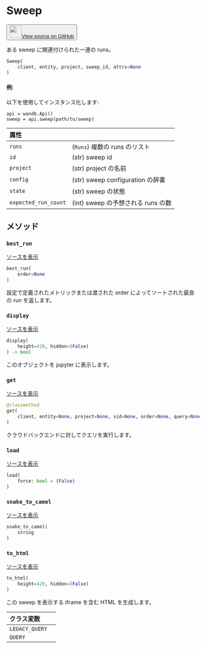 # Sweep

<p><button style={{display: 'flex', alignItems: 'center', backgroundColor: 'white', border: '1px solid #ddd', padding: '10px', borderRadius: '6px', cursor: 'pointer', boxShadow: '0 2px 3px rgba(0,0,0,0.1)', transition: 'all 0.3s'}}><a href='https://www.github.com/wandb/wandb/tree/v0.17.3/wandb/apis/public/sweeps.py#L30-L240' style={{fontSize: '1.2em', display: 'flex', alignItems: 'center'}}><img src='https://github.githubassets.com/images/modules/logos_page/GitHub-Mark.png' height='32px' width='32px' style={{marginRight: '10px'}}/>View source on GitHub</a></button></p>

ある sweep に関連付けられた一連の runs。

```python
Sweep(
    client, entity, project, sweep_id, attrs=None
)
```

#### 例:

以下を使用してインスタンス化します:

```
api = wandb.Api()
sweep = api.sweep(path/to/sweep)
```

| 属性 |  |
| :--- | :--- |
|  `runs` |  (`Runs`) 複数の runs のリスト |
|  `id` |  (str) sweep id |
|  `project` |  (str) project の名前 |
|  `config` |  (str) sweep configuration の辞書 |
|  `state` |  (str) sweep の状態 |
|  `expected_run_count` |  (int) sweep の予想される runs の数 |

## メソッド

### `best_run`

[ソースを表示](https://www.github.com/wandb/wandb/tree/v0.17.3/wandb/apis/public/sweeps.py#L125-L148)

```python
best_run(
    order=None
)
```

設定で定義されたメトリックまたは渡された order によってソートされた最良の run を返します。

### `display`

[ソースを表示](https://www.github.com/wandb/wandb/tree/v0.17.3/wandb/apis/attrs.py#L15-L26)

```python
display(
    height=420, hidden=(False)
) -> bool
```

このオブジェクトを jupyter に表示します。

### `get`

[ソースを表示](https://www.github.com/wandb/wandb/tree/v0.17.3/wandb/apis/public/sweeps.py#L173-L222)

```python
@classmethod
get(
    client, entity=None, project=None, sid=None, order=None, query=None, **kwargs
)
```

クラウドバックエンドに対してクエリを実行します。

### `load`

[ソースを表示](https://www.github.com/wandb/wandb/tree/v0.17.3/wandb/apis/public/sweeps.py#L106-L114)

```python
load(
    force: bool = (False)
)
```

### `snake_to_camel`

[ソースを表示](https://www.github.com/wandb/wandb/tree/v0.17.3/wandb/apis/attrs.py#L11-L13)

```python
snake_to_camel(
    string
)
```

### `to_html`

[ソースを表示](https://www.github.com/wandb/wandb/tree/v0.17.3/wandb/apis/public/sweeps.py#L224-L232)

```python
to_html(
    height=420, hidden=(False)
)
```

この sweep を表示する iframe を含む HTML を生成します。

| クラス変数 |  |
| :--- | :--- |
|  `LEGACY_QUERY`<a id="LEGACY_QUERY"></a> |   |
|  `QUERY`<a id="QUERY"></a> |   |